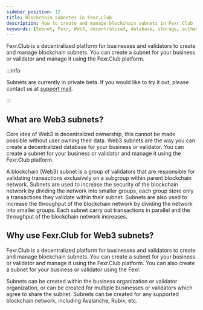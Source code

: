 ```yaml
---
sidebar_position: 12
title: Blockchain subnetes in Fexr.Club
description: How to create and manage blockchain subnets in Fexr.Club
keywords: [Subnet, Fexr, Web3, decentralized, database, storage, authentication, login, console, create-subnet, blockchain]
---
```


Fexr.Club is a decentralized platform for businesses and validators to create and manage blockchain subnets. You can create a subnet for your business or validator and manage it using the Fexr.Club platform.

:::info

Subnets are currently in private beta. If you would like to try it out, please contact us at [support mail](mailto:info@fexr.club).

:::

## What are Web3 subnets?

Core idea of Web3 is decentralized ownership, this cannot be made possible without user owning their data. Web3 subnets are the way you can create a decentralized database for your business or validator. You can create a subnet for your business or validator and manage it using the Fexr.Club platform.

A blockchain (Web3) subnet is a group of validators that are responsible for validating transactions exclusively on a subgroup within parent blockchain network. Subnets are used to increase the security of the blockchain network by dividing the network into smaller groups, each group store only a transactions they validate within their subnet. Subnets are also used to increase the throughput of the blockchain network by dividing the network into smaller groups. Each subnet carry out transactions in parallel and the throughput of the blockchain network increases.

## Why use Fexr.Club for Web3 subnets?

Fexr.Club is a decentralized platform for businesses and validators to create and manage blockchain subnets. You can create a subnet for your business or validator and manage it using the Fexr.Club platform. You can also create a subnet for your business or validator using the Fexr.

Subnets can be created within the business organization or validator organization, or can be created for multiple businesses or validators which agree to share the subnet. Subnets can be created for any supported blockchain network, including Avalanche, Rubix, etc.
